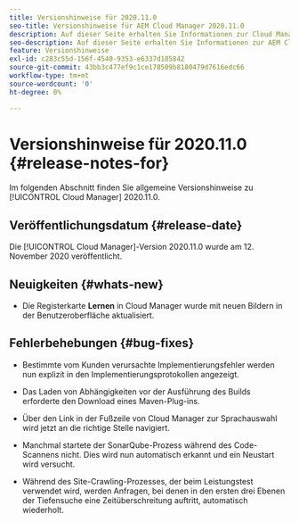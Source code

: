 ```yaml
---
title: Versionshinweise für 2020.11.0
seo-title: Versionshinweise für AEM Cloud Manager 2020.11.0
description: Auf dieser Seite erhalten Sie Informationen zur Cloud Manager-Version 2020.11.0.
seo-description: Auf dieser Seite erhalten Sie Informationen zur AEM Cloud Manager-Version 2020.11.0.
feature: Versionshinweise
exl-id: c283c55d-156f-4540-9353-e6337d185842
source-git-commit: 43bb3c477ef9c1ce178509b8180479d7616edc66
workflow-type: tm+mt
source-wordcount: '0'
ht-degree: 0%

---
```


# Versionshinweise für 2020.11.0 {#release-notes-for}

Im folgenden Abschnitt finden Sie allgemeine Versionshinweise zu [!UICONTROL Cloud Manager] 2020.11.0.

## Veröffentlichungsdatum {#release-date}

Die [!UICONTROL Cloud Manager]-Version 2020.11.0 wurde am 12. November 2020 veröffentlicht.

## Neuigkeiten {#whats-new}

* Die Registerkarte **Lernen** in Cloud Manager wurde mit neuen Bildern in der Benutzeroberfläche aktualisiert.

## Fehlerbehebungen {#bug-fixes}

* Bestimmte vom Kunden verursachte Implementierungsfehler werden nun explizit in den Implementierungsprotokollen angezeigt.

* Das Laden von Abhängigkeiten vor der Ausführung des Builds erforderte den Download eines Maven-Plug-ins.

* Über den Link in der Fußzeile von Cloud Manager zur Sprachauswahl wird jetzt an die richtige Stelle navigiert.

* Manchmal startete der SonarQube-Prozess während des Code-Scannens nicht. Dies wird nun automatisch erkannt und ein Neustart wird versucht.

* Während des Site-Crawling-Prozesses, der beim Leistungstest verwendet wird, werden Anfragen, bei denen in den ersten drei Ebenen der Tiefensuche eine Zeitüberschreitung auftritt, automatisch wiederholt.
